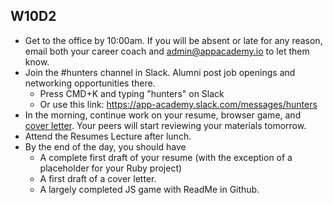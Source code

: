 ## W10D2
* Get to the office by 10:00am.  If you will be absent or late for any reason, email both your career coach and admin@appacademy.io to let them know.
* Join the #hunters channel in Slack. Alumni post job openings and networking opportunities there.
  * Press CMD+K and typing "hunters" on Slack
  * Or use this link: https://app-academy.slack.com/messages/hunters
* In the morning, continue work on your resume, browser game, and [cover letter][cover-letter].  Your peers will start reviewing your materials tomorrow.
* Attend the Resumes Lecture after lunch.
* By the end of the day, you should have
  * A complete first draft of your resume (with the exception of a placeholder for your Ruby project)
  * A first draft of a cover letter.
  * A largely completed JS game with ReadMe in Github.

[pair-boarding-curriculum]: ../interview-prep/pairboarding/index.md#index
[job-app-materials-reviews]: ../self-presentation/job_app_materials_reviews.md


[cover-letter]: ../self-presentation/cover_letter.md
